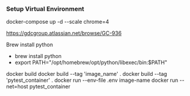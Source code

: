 

### Setup Virtual Environment

docker-compose up -d --scale chrome=4

https://gdcgroup.atlassian.net/browse/GC-936


Brew install python
- brew install python 
- export PATH="/opt/homebrew/opt/python/libexec/bin:$PATH"

docker build
docker build --tag 'image_name' .
docker build --tag 'pytest_container' .
docker run --env-file .env image-name
docker run --net=host pytest_container
